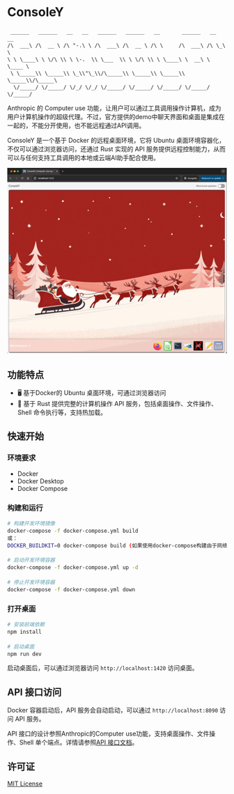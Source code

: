 

# ConsoleY

```
 ______   ______   __   __   ______   ______   __       ______   __  __   
/\  ___\ /\  __ \ /\ "-.\ \ /\  ___\ /\  __ \ /\ \     /\  ___\ /\ \_\ \  
\ \ \____\ \ \/\ \\ \ \-.  \\ \___  \\ \ \/\ \\ \ \____\ \  __\ \ \____ \ 
 \ \_____\\ \_____\\ \_\\"\_\\/\_____\\ \_____\\ \_____\\ \_____\\/\_____\
  \/_____/ \/_____/ \/_/ \/_/ \/_____/ \/_____/ \/_____/ \/_____/ \/_____/
```

Anthropic 的 Computer use 功能，让用户可以通过工具调用操作计算机，成为用户计算机操作的超级代理。不过，官方提供的demo中聊天界面和桌面是集成在一起的，不能分开使用，也不能远程通过API调用。

ConsoleY 是一个基于 Docker 的远程桌面环境，它将 Ubuntu 桌面环境容器化，不仅可以通过浏览器访问，还通过 Rust 实现的 API 服务提供远程控制能力，从而可以与任何支持工具调用的本地或云端AI助手配合使用。

![demo](public/demo.png)

## 功能特点

- 🖥️ 基于Docker的 Ubuntu 桌面环境，可通过浏览器访问
- 🚀 基于 Rust 提供完整的计算机操作 API 服务，包括桌面操作、文件操作、Shell 命令执行等，支持热加载。

## 快速开始

### 环境要求
- Docker
- Docker Desktop
- Docker Compose

### 构建和运行

```bash
# 构建开发环境镜像
docker-compose -f docker-compose.yml build
或：
DOCKER_BUILDKIT=0 docker-compose build (如果使用docker-compose构建由于网络原因失败可尝试)

# 启动开发环境容器
docker-compose -f docker-compose.yml up -d

# 停止开发环境容器
docker-compose -f docker-compose.yml down
```

### 打开桌面

```bash
# 安装前端依赖
npm install

# 启动桌面
npm run dev
```
启动桌面后，可以通过浏览器访问 `http://localhost:1420` 访问桌面。

## API 接口访问

Docker 容器启动后，API 服务会自动启动，可以通过 `http://localhost:8090` 访问 API 服务。

API 接口的设计参照Anthropic的Computer use功能，支持桌面操作、文件操作、Shell 单个端点。详情请参照[API 接口文档](api.md)。

## 许可证

[MIT License](LICENSE)
